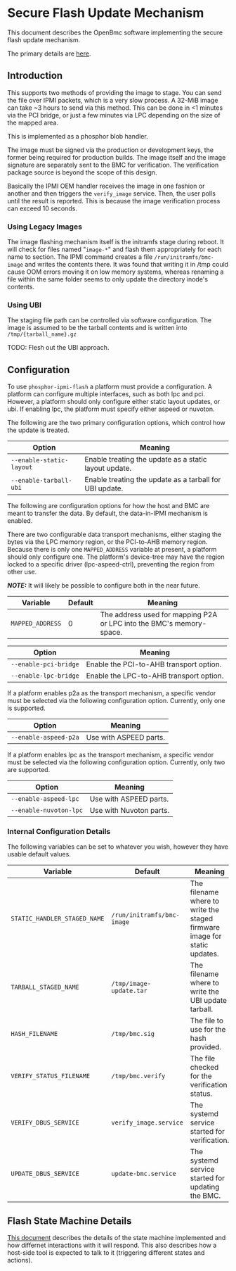 # Secure Flash Update Mechanism

This document describes the OpenBmc software implementing the secure flash
update mechanism.

The primary details are [here](https://github.com/openbmc/docs/blob/master/designs/firmware_update_via_blobs.md).

## Introduction

This supports two methods of providing the image to stage. You can send the
file over IPMI packets, which is a very slow process. A 32-MiB image can take
~3 hours to send via this method.  This can be done in <1 minutes via the PCI
bridge, or just a few minutes via LPC depending on the size of the mapped area.

This is implemented as a phosphor blob handler.

The image must be signed via the production or development keys, the former
being required for production builds. The image itself and the image signature
are separately sent to the BMC for verification. The verification package
source is beyond the scope of this design.

Basically the IPMI OEM handler receives the image in one fashion or another and
then triggers the `verify_image` service. Then, the user polls until the result
is reported. This is because the image verification process can exceed 10
seconds.

### Using Legacy Images

The image flashing mechanism itself is the initramfs stage during reboot. It
will check for files named "`image-*`" and flash them appropriately for each
name to section. The IPMI command creates a file `/run/initramfs/bmc-image` and
writes the contents there. It was found that writing it in /tmp could cause OOM
errors moving it on low memory systems, whereas renaming a file within the same
folder seems to only update the directory inode's contents.

### Using UBI

The staging file path can be controlled via software configuration.  The image
is assumed to be the tarball contents and is written into `/tmp/{tarball_name}.gz`

TODO: Flesh out the UBI approach.

## Configuration

To use `phosphor-ipmi-flash` a platform must provide a configuration.  A
platform can configure multiple interfaces, such as both lpc and pci.  However,
a platform should only configure either static layout updates, or ubi.  If
enabling lpc, the platform must specify either aspeed or nuvoton.

The following are the two primary configuration options, which control how the
update is treated.

Option                   | Meaning
------------------------ | -------
`--enable-static-layout` | Enable treating the update as a static layout update.
`--enable-tarball-ubi`   | Enable treating the update as a tarball for UBI update.

The following are configuration options for how the host and BMC are meant to
transfer the data.  By default, the data-in-IPMI mechanism is enabled.

There are two configurable data transport mechanisms, either staging the bytes
via the LPC memory region, or the PCI-to-AHB memory region.  Because there is
only one `MAPPED_ADDRESS` variable at present, a platform should only configure
one.  The platform's device-tree may have the region locked to a specific
driver (lpc-aspeed-ctrl), preventing the region from other use.

***NOTE:*** It will likely be possible to configure both in the near future.

Variable              | Default | Meaning
--------------------- | ------- | -------
`MAPPED_ADDRESS`      | 0       | The address used for mapping P2A or LPC into the BMC's memory-space.

Option                | Meaning
--------------------- | -------
`--enable-pci-bridge` | Enable the PCI-to-AHB transport option.
`--enable-lpc-bridge` | Enable the LPC-to-AHB transport option.

If a platform enables p2a as the transport mechanism, a specific vendor must be
selected via the following configuration option.  Currently, only one is
supported.

Option                 | Meaning
-----------------------| -------
`--enable-aspeed-p2a`  | Use with ASPEED parts.

If a platform enables lpc as the transport mechanism, a specific vendor must be
selected via the following configuration option.  Currently, only two are
supported.

Option                 | Meaning
---------------------- | -------
`--enable-aspeed-lpc`  | Use with ASPEED parts.
`--enable-nuvoton-lpc` | Use with Nuvoton parts.

### Internal Configuration Details

The following variables can be set to whatever you wish, however they have
usable default values.

Variable                     | Default                    | Meaning
---------------------------- | -------------------------- | -------------------------------------------------------------------------
`STATIC_HANDLER_STAGED_NAME` | `/run/initramfs/bmc-image` | The filename where to write the staged firmware image for static updates.
`TARBALL_STAGED_NAME`        | `/tmp/image-update.tar`    | The filename where to write the UBI update tarball.
`HASH_FILENAME`              | `/tmp/bmc.sig`             | The file to use for the hash provided.
`VERIFY_STATUS_FILENAME`     | `/tmp/bmc.verify`          | The file checked for the verification status.
`VERIFY_DBUS_SERVICE`        | `verify_image.service`     | The systemd service started for verification.
`UPDATE_DBUS_SERVICE`        | `update-bmc.service`       | The systemd service started for updating the BMC.

## Flash State Machine Details

[This document](ipmi_flash.md) describes the details of the state machine
implemented and how differnet interactions with it will respond.  This also
describes how a host-side tool is expected to talk to it (triggering different
states and actions).

